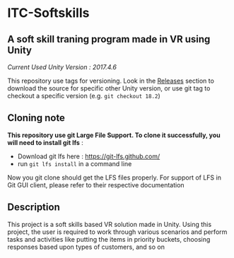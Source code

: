 # ITC-Softskills
 A soft skill traning program made in VR using Unity
 ---
 _Current Used Unity Version : 2017.4.6_

This repository use tags for versioning. Look in the [Releases](https://github.com/Phygitech/ITC-Softskills)
section to download the source for specific other Unity version, or use git
tag to checkout a specific version (e.g. `git checkout 18.2`)

## Cloning note

**This repository use git Large File Support.
To clone it successfully, you will need to install git lfs** :

- Download git lfs here : https://git-lfs.github.com/
- run `git lfs install` in a command line

Now you git clone should get the LFS files properly. For support of LFS in Git
GUI client, please refer to their respective documentation

## Description

This project is a soft skills based VR solution made in Unity. Using this project, the user is required to work through various scenarios and perform tasks and activities like putting the items in priority buckets, choosing responses based upon types of customers, and so on
